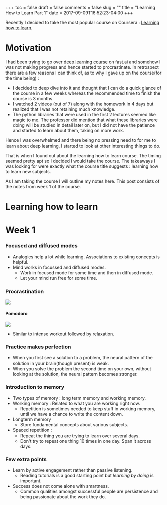 +++
toc = false
draft = false
comments = false
slug = ""
title = "Learning How to Learn Part 1"
date = 2017-09-09T16:52:23-04:00
+++

Recently I decided to take the most popular course on Coursera : [Learning how to learn][1]. 

# Motivation

I had been trying to go over [deep learning course][2] on fast.ai and somehow I was not making progress and hence started to procrastinate. In retrospect there are a few reasons I can think of, as to why I gave up on the course(for the time being) :

* I decided to deep dive into it and thought that I can do a quick glance of the course in a few weeks whereas the recommended time to finish the course is 3 months.
*  I watched 2 videos (out of 7) along with the homework in 4 days but realized that I was not retaining much knowledge. 
*  The python libraries that were used in the first 2 lectures seemed like magic to me. The professor did mention that what these libraries were doing will be studied in detail later on, but I did not have the  patience and started to learn about them, taking on more work.  

Hence I was overwhelmed and there being no pressing need to for me to learn about deep learning, I started to look at other interesting things to do. 

That is when I found out about the learning how to learn course. The timing seemed pretty apt so I decided I would take the course. The takeaways I was looking for were exactly what the course title suggests : learning how to learn new subjects. 

As I am taking the course I will outline my notes here. This post consists of the notes from week 1 of the course.

# Learning how to learn

# Week 1
### Focused and diffused modes
* Analogies help a lot while learning. Associations to existing concepts is helpful. 
* Mind works in focussed and diffused modes. 
    * Work in focused mode for some time and then in diffused mode. 
    * Let your mind run free for some time. 

### Procrastination 
![](img/2017-09-09-15-21-01.png)
#### Pomodoro 
![](img/2017-09-09-15-22-10.png)
* Similar to intense workout followed by relaxation. 

### Practice makes perfection
* When you first see a solution to a problem, the neural pattern of the solution in your brain(though present) is weak. 
* When you solve the problem the second time on your own, without looking at the solution, the neural pattern becomes stronger. 

### Introduction to memory
* Two types of memory : long term memory and working memory. 
* Working memory : Related to what you are working right now. 
    * Repetition is sometimes needed to keep stuff in working memory, until we have a chance to write the content down. 
* Longterm memory 
    * Store fundamental concepts about various subjects. 
* Spaced repetition : 
    * Repeat the thing you are trying to learn over several days.
    * Don't try to repeat one thing 10 times in one day. Span it across days. 

### Few extra points
* Learn by active engagement rather than passive listening. 
    * Reading tutorials is a good starting point but *learning by doing* is important. 
* Success does not come alone with smartness. 
    * Common qualities amongst successful people are persistence and being passionate about the work they do.





[1]:https://www.coursera.org/learn/learning-how-to-learn/home
[2]:http://course.fast.ai/